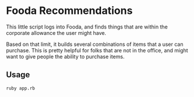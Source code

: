 # Fooda Recommendations

This little script logs into Fooda, and finds things that are within the
corporate allowance the user might have.

Based on that limit, it builds several combinations of items that a user can
purchase. This is pretty helpful for folks that are not in the office, and might
want to give people the ability to purchase items.

## Usage

```bash
ruby app.rb
```
